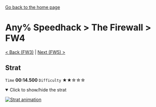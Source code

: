 [Go back to the home page](https://github.com/Doublevil/scbspeedrun)

# Any% Speedhack > The Firewall > FW4

[< Back (FW3)](https://github.com/Doublevil/scbspeedrun/blob/main/levels/any_sh/FW/FW3.md) | [Next (FW5) >](https://github.com/Doublevil/scbspeedrun/blob/main/levels/any_sh/FW/FW5.md)

## Strat

`Time` **00:14.500** `Difficulty` ★★☆☆☆
<details open>
  <summary>Click to show/hide the strat</summary>

  [![Strat animation](https://github.com/Doublevil/scbspeedrun/blob/main/media/levels/FW/FW4_Strat.webp)](https://github.com/Doublevil/scbspeedrun/blob/main/media/levels/FW/FW4_Strat.mp4?raw=true)
</details>
